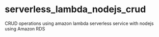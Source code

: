 # serverless_lambda_nodejs_crud
CRUD operations using amazon lambda serverless service with nodejs using Amazon RDS
